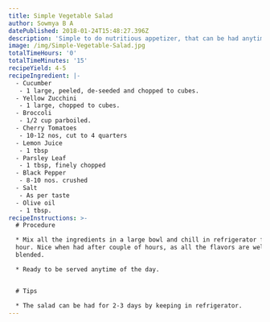 ```yaml
---
title: Simple Vegetable Salad
author: Sowmya B A
datePublished: 2018-01-24T15:48:27.396Z
description: 'Simple to do nutritious appetizer, that can be had anytime of the day.'
image: /img/Simple-Vegetable-Salad.jpg
totalTimeHours: '0'
totalTimeMinutes: '15'
recipeYield: 4-5
recipeIngredient: |-
  - Cucumber
   - 1 large, peeled, de-seeded and chopped to cubes.
  - Yellow Zucchini
   - 1 large, chopped to cubes.
  - Broccoli
   - 1/2 cup parboiled.
  - Cherry Tomatoes
   - 10-12 nos, cut to 4 quarters
  - Lemon Juice
   - 1 tbsp
  - Parsley Leaf
   - 1 tbsp, finely chopped
  - Black Pepper
   - 8-10 nos. crushed
  - Salt
   - As per taste
  - Olive oil
   - 1 tbsp.
recipeInstructions: >-
  # Procedure

  * Mix all the ingredients in a large bowl and chill in refrigerator for an
  hour. Nice when had after couple of hours, as all the flavors are well
  blended.

  * Ready to be served anytime of the day. 


  # Tips

  * The salad can be had for 2-3 days by keeping in refrigerator.
---
```



